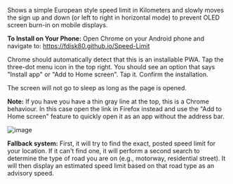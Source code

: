 Shows a simple European style speed limit in Kilometers and slowly moves the sign up and down (or left to right in horizontal mode) to prevent OLED screen burn-in on mobile displays.

**To Install on Your Phone:** Open Chrome on your Android phone and navigate to: https://fdisk80.github.io/Speed-Limit

Chrome should automatically detect that this is an installable PWA. Tap the three-dot menu icon in the top right.
You should see an option that says "Install app" or "Add to Home screen". Tap it.
Confirm the installation.

The screen will not go to sleep as long as the page is opened.

**Note:** If you have you have a thin gray line at the top, this is a Chrome behaviour. In this case open the link in Firefox instead and use the "Add to Home screen" feature to quickly open it as an app without the address bar.

![image](https://github.com/user-attachments/assets/f45e15a2-1efb-4234-944a-16ffa8f019d2)

**Fallback system:** First, it will try to find the exact, posted speed limit for your location.
If it can't find one, it will perform a second search to determine the type of road you are on (e.g., motorway, residential street).
It will then display an estimated speed limit based on that road type as an advisory speed.
